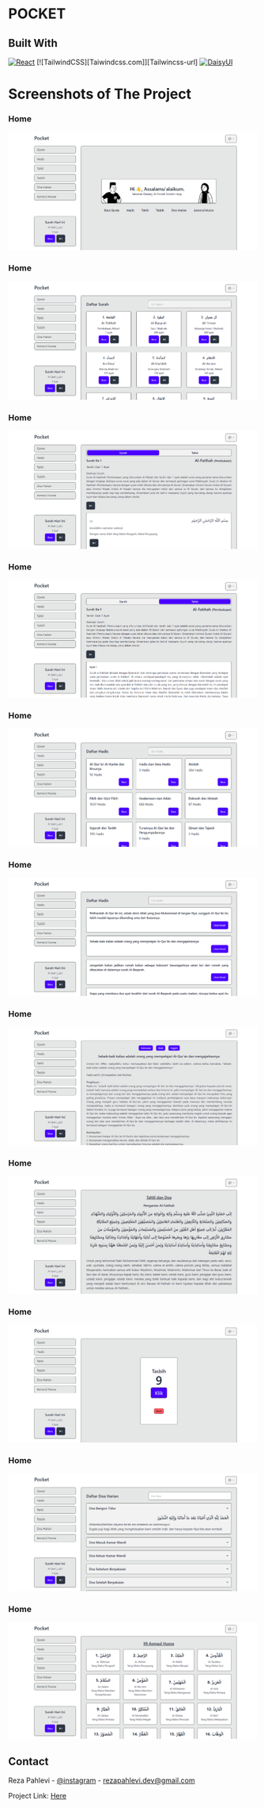 <!-- PROJECT LOGO -->
<h1>POCKET</h1>
<!--<a href="https://github.com/github_username/repo_name">Explore the docs</a>
    .
    <a href="https://github.com/github_username/repo_name">View Demo</a>
    ·
    <a href="https://github.com/github_username/repo_name/issues">Report Bug</a>
    ·
    <a href="https://github.com/github_username/repo_name/issues">Request Feature</a> -->
  </p>
</div>

## Built With
  [![React][React.dev]][React-url]
  [![TailwindCSS][Taiwindcss.com]][Tailwincss-url]
  [![DaisyUI][DaisyUI.com]][DaisyUI-url]

<!-- ABOUT THE PROJECT -->
<h1>Screenshots of The Project</h3>

### Home
![alt text](https://github.com/rezapahlevl/pocket-muslim-app/blob/main//public/markdown/p1.png?raw=true)
### Home
![alt text](https://github.com/rezapahlevl/pocket-muslim-app/blob/main//public/markdown/p2.png?raw=true)
### Home
![alt text](https://github.com/rezapahlevl/pocket-muslim-app/blob/main//public/markdown/p3.png?raw=true)
### Home
![alt text](https://github.com/rezapahlevl/pocket-muslim-app/blob/main//public/markdown/p4.png?raw=true)
### Home
![alt text](https://github.com/rezapahlevl/pocket-muslim-app/blob/main//public/markdown/p5.png?raw=true)
### Home
![alt text](https://github.com/rezapahlevl/pocket-muslim-app/blob/main//public/markdown/p6.png?raw=true)
### Home
![alt text](https://github.com/rezapahlevl/pocket-muslim-app/blob/main//public/markdown/p7.png?raw=true)
### Home
![alt text](https://github.com/rezapahlevl/pocket-muslim-app/blob/main//public/markdown/p8.png?raw=true)
### Home
![alt text](https://github.com/rezapahlevl/pocket-muslim-app/blob/main//public/markdown/p9.png?raw=true)
### Home
![alt text](https://github.com/rezapahlevl/pocket-muslim-app/blob/main//public/markdown/p10.png?raw=true)
### Home
![alt text](https://github.com/rezapahlevl/pocket-muslim-app/blob/main//public/markdown/p11.png?raw=true)

<!-- CONTACT -->
## Contact

Reza Pahlevi - [@instagram](https://instagram.com/rezapahlevl) - rezapahlevi.dev@gmail.com

Project Link: [Here](https://github.com/rezapahlevl/php-simple-crud)

<!-- MARKDOWN LINKS & IMAGES -->
<!-- https://www.markdownguide.org/basic-syntax/#reference-style-links -->
[React.dev]: https://img.shields.io/badge/react-0769AD?style=for-the-badge&logo=react&logoColor=white
[React-url]: https://react.dev
[DaisyUI.com]: https://img.shields.io/badge/daisyui-F8F4EC?style=for-the-badge&logo=daisyui&logoColor=black
[DaisyUI-url]: https://daisyui.com 

